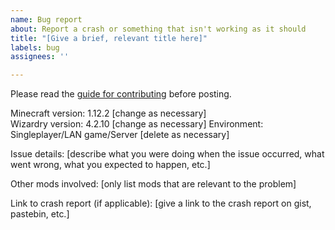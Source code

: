 ```yaml
---
name: Bug report
about: Report a crash or something that isn't working as it should
title: "[Give a brief, relevant title here]"
labels: bug
assignees: ''

---
```


Please read the [guide for contributing](https://github.com/Electroblob77/Wizardry/blob/1.12.2/CONTRIBUTING.md) before posting.

Minecraft version: 1.12.2 [change as necessary]  
Wizardry version: 4.2.10 [change as necessary]
Environment: Singleplayer/LAN game/Server [delete as necessary]

Issue details: [describe what you were doing when the issue occurred, what went wrong, what you expected to happen, etc.]

Other mods involved: [only list mods that are relevant to the problem]

Link to crash report (if applicable): [give a link to the crash report on gist, pastebin, etc.]
